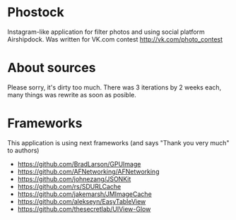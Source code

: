 Phostock
========

Instagram-like application for filter photos and using social platform Airshipdock. Was written for VK.com contest http://vk.com/photo_contest


About sources
========
Please sorry, it's dirty too much. There was 3 iterations by 2 weeks each, many things was rewrite as soon as posible.

Frameworks
========
This application is using next frameworks (and says "Thank you very much" to authors)
* https://github.com/BradLarson/GPUImage
* https://github.com/AFNetworking/AFNetworking
* https://github.com/johnezang/JSONKit
* https://github.com/rs/SDURLCache
* https://github.com/jakemarsh/JMImageCache
* https://github.com/alekseyn/EasyTableView
* https://github.com/thesecretlab/UIView-Glow
